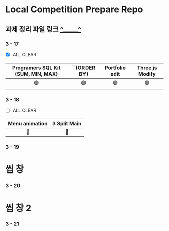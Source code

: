 # Local Competition Prepare Repo
  
## 과제 정리 파일 링크 [^_____^](https://github.com/qetqet910/Competition/blob/master/Resource.md)

### 3 - 17

- [x] ALL CLEAR

| Programers SQL Kit (SUM, MIN, MAX) | ``(ORDER BY) | Portfolio edit | Three.js Modify |
| :--------------------------------: | :----------: | :------------: | :-------------: |
|                 🟢                  |      🟢       |       🟢        |        🟢        |


### 3 - 18
 
- [ ] ALL CLEAR

| Menu animation | 3 Split Main |
| :------------: | :----------: |
|       🔴        |      🔴       |


### 3 - 19 

# 씹 창

### 3 - 20

# 씹 창 2

### 3 - 21

